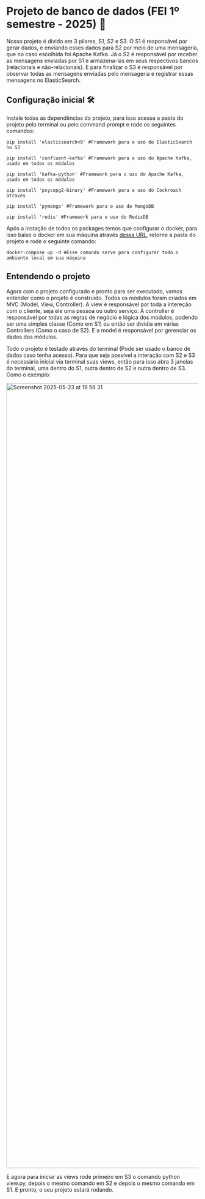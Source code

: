 # Projeto de banco de dados (FEI 1º semestre - 2025) 🚀

Nosso projeto é divido em 3 pilares, S1, S2 e S3. O S1 é responsável por gerar dados, e enviando esses dados para S2 por meio de uma mensageria, que no caso escolhida foi Apache Kafka. Já o S2 é responsável por receber as mensagens enviadas por S1 e armazena-las em seus respectivos bancos (relacionais e não-relacionais). E para finalizar o S3 é responsável por observar todas as mensagens enviadas pelo mensageria e registrar essas mensagens no ElasticSearch.

## Configuração inicial 🛠️
Instale todas as dependências do projeto, para isso acesse a pasta do projeto pelo terminal ou pelo command prompt e rode os seguintes comandos:

```
pip install 'elasticsearch<9' #Framework para o uso do ElasticSearch no S3
```
```
pip install 'confluent-kafka' #Framework para o uso do Apache Kafka, usado em todos os módulos 
```
```
pip install 'kafka-python' #Framework para o uso do Apache Kafka, usado em todos os módulos
```
```
pip install 'psycopg2-binary' #Framework para o uso do Cockroach atraves 
```
```
pip install 'pymongo' #Framework para o uso do MongoDB
```
```
pip install 'redis' #Framework para o uso do RedisDB
```

Após a instação de todos os packages temos que configurar o docker, para isso baixe o docker em sua máquina através [dessa URL](https://www.docker.com/products/docker-desktop/), retorne a pasta do projeto e rode o seguinte comando:
```
docker-compose up -d #Esse comando serve para configurar todo o ambiente local em sua máquina
```

## Entendendo o projeto
Agora com o projeto configurado e pronto para ser executado, vamos entender como o projeto é construído. Todos os módulos foram criados em MVC (Model, View, Controller). A view é responsável por toda a intereção com o cliente, seja ele uma pessoa ou outro serviço. A controller é responsável por todas as regras de negócio e lógica dos módulos, podendo ser uma simples classe (Como em S1) ou então ser dividia em várias Controllers (Como o caso de S2). E a model é responsável por gerenciar os dados dos módulos.<br>

Todo o projeto é testado através do terminal (Pode ser usado o banco de dados caso tenha acesso). Para que seja possível a interação com S2 e S3 é necessário inicial via terminal suas views, então para isso abra 3 janelas do terminal, uma dentro do S1, outra dentro de S2 e outra dentro de S3. Como o exemplo:

<img width="2055" alt="Screenshot 2025-05-23 at 19 58 31" src="https://github.com/user-attachments/assets/9dd5d1ab-cbdc-4b0e-9b64-18b0bc4a0451" />

E agora para iniciar as views rode primeiro em S3 o comando python view.py, depois o mesmo comando em S2 e depois o mesmo comando em S1. E pronto, o seu projeto estará rodando.
